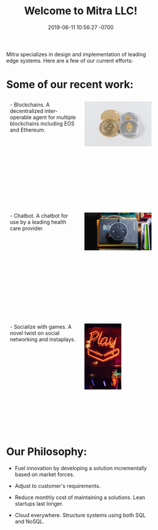 ﻿---
layout: post
title:  "Welcome to Mitra LLC!"
date:   2019-06-11 10:56:27 -0700
categories: Mitra Update
markdown: kramdown
kramdown:
    parse_block_html: true
---
Mitra specializes in design and implementation of leading edge systems.  Here are a few of our current efforts:

# Some of our recent work:

<style>
* {
  box-sizing: border-box;
}

/* Create two equal columns that floats next to each other */
.column {
  float: left;
  width: 50%;
  padding: 10px;
  height: 300px; /* Should be removed. Only for demonstration */
}

/* Clear floats after the columns */
.row:after {
  content: "";
  display: table;
  clear: both;
}
</style>


<div class="row">
  <div class="column">
- Blockchains.  A decentralized inter-operable agent for multiple blockchains including EOS and Ethereum. 
</div>
<div class="column">
<img src="/images/BlockchainUnsplash.jpg" alt="drawing" width="200"/>
</div>
</div>

<div class="row">
<div class="column">
- Chatbot.  A chatbot for use by a leading health care provider.
</div>
<div class="column">
<img src="/images/ChatbotUnsplash.jpg" alt="drawing" width="200"/>
</div>
</div>

<div class="row">
  <div class="column">
- Socialize with games.  A novel twist on social networking and instaplays.
</div>
<div class="column">
<img src="/images/InstaplayUnsplash.jpg" alt="drawing" width="100"/>
</div>
</div>

# Our Philosophy:
- Fuel innovation by developing a solution incrementally based on market forces.

- Adjust to customer's requirements.
  
- Reduce monthly cost of maintaining a solutions.  Lean startups last longer. 

- Cloud everywhere.  Structure systems using both SQL and NoSQL.

